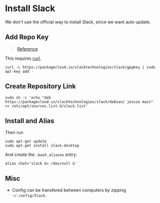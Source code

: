 # Install Slack

We don't use the official way to install Slack, since we want auto update.

## Add Repo Key
> [Reference](https://packagecloud.io/app/slacktechnologies/slack/gpg#gpg-apt)

This requires [curl](utils/curl.md).
```shell
curl -L https://packagecloud.io/slacktechnologies/slack/gpgkey | sudo apt-key add -
```

## Create Repository Link
```shell
sudo sh -c 'echo "deb https://packagecloud.io/slacktechnologies/slack/debian/ jessie main" >> /etc/apt/sources.list.d/slack.list' 
```

## Install and Alias
Then run
```shell
sudo apt-get update
sudo apt-get install slack-desktop
```

And create the `.bash_aliases` entry:
```shell
alias chat='slack &> /dev/null &'
```

## Misc
- Config can be transfered between computers by zipping `~/.config/Slack`.
